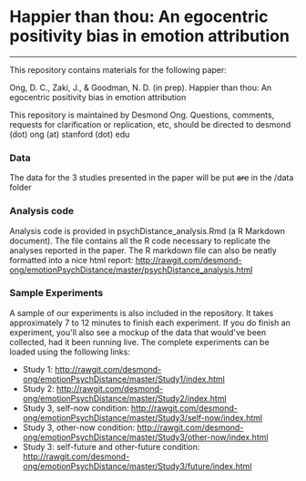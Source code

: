 # Happier than thou: An egocentric positivity bias in emotion attribution
-----

This repository contains materials for the following paper:

Ong, D. C., Zaki, J., & Goodman, N. D. (in prep). Happier than thou: An egocentric positivity bias in emotion attribution

This repository is maintained by Desmond Ong. Questions, comments, requests for clarification or replication, etc, should be directed to desmond (dot) ong (at) stanford (dot) edu



### Data

The data for the 3 studies presented in the paper will be put ~~are~~ in the /data folder



### Analysis code

Analysis code is provided in psychDistance_analysis.Rmd (a R Markdown document). The file contains all the R code necessary to replicate the analyses reported in the paper. 
The R markdown file can also be neatly formatted into a nice html report: http://rawgit.com/desmond-ong/emotionPsychDistance/master/psychDistance_analysis.html




### Sample Experiments

A sample of our experiments is also included in the repository. It takes approximately 7 to 12 minutes to finish each experiment. If you do finish an experiment, you'll also see a mockup of the data that would've been collected, had it been running live. The complete experiments can be loaded using the following links:

- Study 1: http://rawgit.com/desmond-ong/emotionPsychDistance/master/Study1/index.html
- Study 2: http://rawgit.com/desmond-ong/emotionPsychDistance/master/Study2/index.html
- Study 3, self-now condition: http://rawgit.com/desmond-ong/emotionPsychDistance/master/Study3/self-now/index.html
- Study 3, other-now condition: http://rawgit.com/desmond-ong/emotionPsychDistance/master/Study3/other-now/index.html
- Study 3: self-future and other-future condition: http://rawgit.com/desmond-ong/emotionPsychDistance/master/Study3/future/index.html
